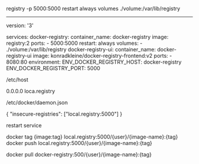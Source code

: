 registry
-p 5000:5000
restart always
volumes
	./volume:/var/lib/registry


---
version: '3'

services:
    docker-registry:
        container_name: docker-registry
        image: registry:2
        ports:
            - 5000:5000
        restart: always
        volumes:
            - ./volume:/var/lib/registry
    docker-registry-ui:
        container_name: docker-registry-ui
        image: konradkleine/docker-registry-frontend:v2
        ports:
            - 8080:80
        environment:
            ENV_DOCKER_REGISTRY_HOST: docker-registry
            ENV_DOCKER_REGISTRY_PORT: 5000


/etc/host

0.0.0.0 loca.registry

/etc/docker/daemon.json

{
	"insecure-registries": ["local.registry:5000"]
}

restart service

docker tag {image:tag} local.registry:5000/{user}/{image-name}:{tag}
docker push local.registry:5000/{user}/{image-name}:{tag}

docker pull docker-registry:500/{user}/{image-name}:{tag}